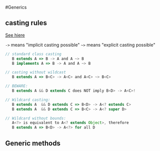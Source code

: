 #Generics

## casting rules
[See hiere](https://www.baeldung.com/java-generics-type-parameter-vs-wildcard)

``->`` means "implicit casting possible"
``~>`` means "explicit casting possible"

```javascript
// standard class casting
   B extends A => B -> A and A ~> B
   B implements A => B -> A and A ~> B

// casting without wildcast
   B extends A => B<C> -> A<C> and A<C> ~> B<C>

// BEWARE:
   B extends A && D extends C does NOT imply B<D> -> A<C>!

// Wildcard casting:
   B extends A  && D extends C => B<D> -> A<? extends C>
   B extends A  && D extends C => B<C> -> A<? super D>

// Wildcard without bounds:
   A<?> is equivalent to A<? extends Object>, therefore
   B extends A => B<D> -> A<?> for all D
```

## Generic methods


